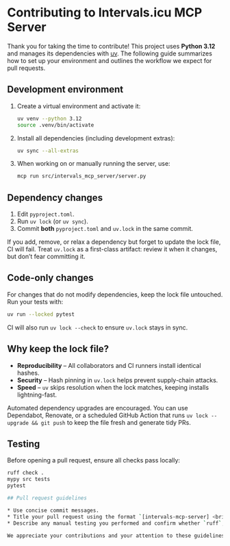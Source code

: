 # Contributing to Intervals.icu MCP Server

Thank you for taking the time to contribute! This project uses **Python 3.12** and manages its dependencies with [uv](https://github.com/astral-sh/uv). The following guide summarizes how to set up your environment and outlines the workflow we expect for pull requests.

## Development environment

1. Create a virtual environment and activate it:
   ```bash
   uv venv --python 3.12
   source .venv/bin/activate
   ```
2. Install all dependencies (including development extras):
   ```bash
   uv sync --all-extras
   ```
3. When working on or manually running the server, use:
   ```bash
   mcp run src/intervals_mcp_server/server.py
   ```

## Dependency changes

1. Edit `pyproject.toml`.
2. Run `uv lock` (or `uv sync`).
3. Commit **both** `pyproject.toml` and `uv.lock` in the same commit.

If you add, remove, or relax a dependency but forget to update the lock file, CI will fail. Treat `uv.lock` as a first-class artifact: review it when it changes, but don’t fear committing it.

## Code-only changes

For changes that do not modify dependencies, keep the lock file untouched. Run your tests with:

```bash
uv run --locked pytest
```

CI will also run `uv lock --check` to ensure `uv.lock` stays in sync.

## Why keep the lock file?

* **Reproducibility** – All collaborators and CI runners install identical hashes.
* **Security** – Hash pinning in `uv.lock` helps prevent supply-chain attacks.
* **Speed** – `uv` skips resolution when the lock matches, keeping installs lightning-fast.

Automated dependency upgrades are encouraged. You can use Dependabot, Renovate, or a scheduled GitHub Action that runs `uv lock --upgrade && git push` to keep the file fresh and generate tidy PRs.

## Testing

Before opening a pull request, ensure all checks pass locally:

```bash
ruff check .
mypy src tests
pytest

## Pull request guidelines

* Use concise commit messages.
* Title your pull request using the format `[intervals-mcp-server] <brief description>`.
* Describe any manual testing you performed and confirm whether `ruff`, `mypy`, and `pytest` passed.

We appreciate your contributions and your attention to these guidelines. Happy coding!
